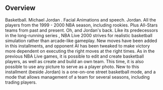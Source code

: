 ## Overview

Basketball. Michael Jordan . Facial Animations and speech. Jordan. All the players from the 1999 - 2000 NBA season, including rookies. Plus All-Stars teams from past and present. Oh, and Jordan's back. Like its predecessors in the long-running series , NBA Live 2000 strives for realistic basketball simulation rather than arcade-like gameplay. New moves have been added in this installments, and opponent AI has been tweaked to make victory more dependent on executing the right moves at the right times. As in the previous NBA Live games, it is possible to edit and create basketball players, as well as create and build an own team. This time, it is also possible to use any picture to serve as a player photo. New to this installment (beside Jordan) is a one-on-one street basketball mode, and a mode that allows management of a team for several seasons, including trading players.